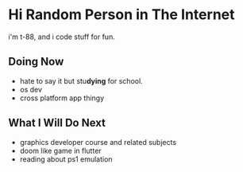 # Hi Random Person in The Internet
i'm t-88, and i code stuff for fun.    


## Doing Now
- hate to say it but stu**dying** for school.
- os dev
- cross platform app thingy


## What I Will Do Next
- graphics developer course and related subjects
- doom like game in flutter
- reading about ps1 emulation

